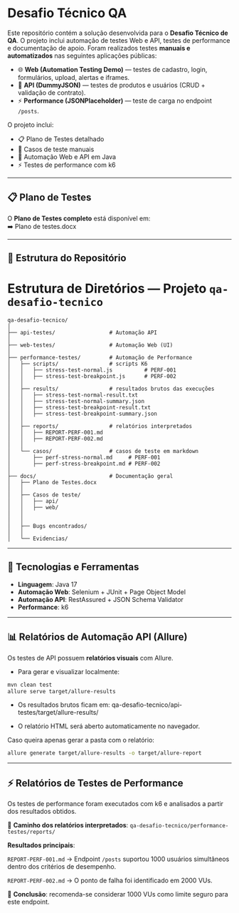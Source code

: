 # Desafio Técnico QA

Este repositório contém a solução desenvolvida para o **Desafio Técnico de QA**. 
O projeto inclui automação de testes Web e API, testes de performance e documentação de apoio. 
Foram realizados testes **manuais e automatizados** nas seguintes aplicações públicas:

- 🌐 **Web (Automation Testing Demo)** — testes de cadastro, login, formulários, upload, alertas e iframes.  
- 🔗 **API (DummyJSON)** — testes de produtos e usuários (CRUD + validação de contrato).  
- ⚡ **Performance (JSONPlaceholder)** — teste de carga no endpoint `/posts`.  

O projeto inclui:  
- 📋 Plano de Testes detalhado  
- 📝 Casos de teste manuais  
- 🤖 Automação Web e API em Java  
- ⚡ Testes de performance com k6   

---

## 📋 Plano de Testes
O **Plano de Testes completo** está disponível em:  
➡️ Plano de testes.docx

---

## 📂 Estrutura do Repositório
# Estrutura de Diretórios — Projeto `qa-desafio-tecnico`

```plaintext
qa-desafio-tecnico/
│
├── api-testes/                 # Automação API
│
├── web-testes/                 # Automação Web (UI)
│
├── performance-testes/         # Automação de Performance
│   ├── scripts/                # scripts K6
│   │   ├── stress-test-normal.js          # PERF-001
│   │   ├── stress-test-breakpoint.js      # PERF-002
│   │
│   ├── results/                # resultados brutos das execuções
│   │   ├── stress-test-normal-result.txt
│   │   ├── stress-test-normal-summary.json
│   │   ├── stress-test-breakpoint-result.txt
│   │   ├── stress-test-breakpoint-summary.json
│   │
│   ├── reports/                # relatórios interpretados
│   │   ├── REPORT-PERF-001.md
│   │   ├── REPORT-PERF-002.md
│   │
│   └── casos/                  # casos de teste em markdown
│       ├── perf-stress-normal.md     # PERF-001
│       ├── perf-stress-breakpoint.md # PERF-002
│
├── docs/                       # Documentação geral
│   ├── Plano de Testes.docx
│   │
│   ├── Casos de teste/
│   │   ├── api/
│   │   ├── web/
│   │ 
│   │
│   ├── Bugs encontrados/
│   │
│   └── Evidencias/
```
---

## 🚀 Tecnologias e Ferramentas
- **Linguagem**: Java 17  
- **Automação Web**: Selenium + JUnit + Page Object Model  
- **Automação API**: RestAssured + JSON Schema Validator  
- **Performance**: k6  

---

## 📊 Relatórios de Automação API (Allure)

Os testes de API possuem **relatórios visuais** com Allure.

- Para gerar e visualizar localmente:
```bash
mvn clean test
allure serve target/allure-results
```

- Os resultados brutos ficam em: qa-desafio-tecnico/api-testes/target/allure-results/

- O relatório HTML será aberto automaticamente no navegador.

Caso queira apenas gerar a pasta com o relatório:
```bash
allure generate target/allure-results -o target/allure-report
```
---

## ⚡ Relatórios de Testes de Performance

Os testes de performance foram executados com k6 e analisados a partir dos resultados obtidos.

📍 **Caminho dos relatórios interpretados**:
`qa-desafio-tecnico/performance-testes/reports/`

**Resultados principais**:

`REPORT-PERF-001.md`
 → Endpoint `/posts` suportou 1000 usuários simultâneos dentro dos critérios de desempenho.

`REPORT-PERF-002.md`
 → O ponto de falha foi identificado em 2000 VUs.

📌 **Conclusão**: recomenda-se considerar 1000 VUs como limite seguro para este endpoint.